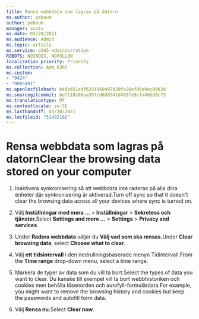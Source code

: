 ```yaml
---
title: Rensa webbdata som lagras på datorn
ms.author: pebaum
author: pebaum
manager: scotv
ms.date: 03/29/2021
ms.audience: Admin
ms.topic: article
ms.service: o365-administration
ROBOTS: NOINDEX, NOFOLLOW
localization_priority: Priority
ms.collection: Adm_O365
ms.custom:
- "9424"
- "9005491"
ms.openlocfilehash: b40b651edf6254960497b20fa26ef06a9ec0963d
ms.sourcegitcommit: bef118c00aa397cd6d8941d403fe9cfa49dd8c73
ms.translationtype: MT
ms.contentlocale: sv-SE
ms.lasthandoff: 03/30/2021
ms.locfileid: "51492102"
---
```

# <a name="clear-the-browsing-data-stored-on-your-computer"></a><span data-ttu-id="fa494-102">Rensa webbdata som lagras på datorn</span><span class="sxs-lookup"><span data-stu-id="fa494-102">Clear the browsing data stored on your computer</span></span>

1. <span data-ttu-id="fa494-103">Inaktivera synkronisering så att webbdata inte raderas på alla dina enheter där synkronisering är aktiverad.</span><span class="sxs-lookup"><span data-stu-id="fa494-103">Turn off sync so that it doesn't clear the browsing data across all your devices where sync is turned on.</span></span>

1. <span data-ttu-id="fa494-104">Välj **Inställningar med mera ...**  >  **Inställningar**  >  **Sekretess och tjänster.**</span><span class="sxs-lookup"><span data-stu-id="fa494-104">Select **Settings and more ...** > **Settings** > **Privacy and services**.</span></span>

1. <span data-ttu-id="fa494-105">Under **Radera webbdata** väljer du **Välj vad som ska rensas.**</span><span class="sxs-lookup"><span data-stu-id="fa494-105">Under **Clear browsing data**, select **Choose what to clear**.</span></span>

1. <span data-ttu-id="fa494-106">Välj **ett tidsintervall** i den nedrullningsbaserade menyn Tidintervall.</span><span class="sxs-lookup"><span data-stu-id="fa494-106">From the **Time range** drop-down menu, select a time range.</span></span>

1. <span data-ttu-id="fa494-107">Markera de typer av data som du vill ta bort.</span><span class="sxs-lookup"><span data-stu-id="fa494-107">Select the types of data you want to clear.</span></span> <span data-ttu-id="fa494-108">Du kanske till exempel vill ta bort webbhistoriken och cookies men behålla lösenorden och autofyll-formulärdata.</span><span class="sxs-lookup"><span data-stu-id="fa494-108">For example, you might want to remove the browsing history and cookies but keep the passwords and autofill form data.</span></span>

1. <span data-ttu-id="fa494-109">Välj **Rensa nu.**</span><span class="sxs-lookup"><span data-stu-id="fa494-109">Select **Clear now**.</span></span>
